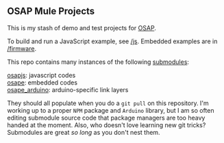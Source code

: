 ## OSAP Mule Projects

This is my stash of demo and test projects for [OSAP](http://osap.tools). 

To build and run a JavaScript example, see [/js](js). Embedded examples are in [/firmware](firmware). 

This repo contains many instances of the following [submodules](https://git-scm.com/book/en/v2/Git-Tools-Submodules):

[osapjs](https://github.com/jakeread/osapjs): javascript codes  
[osape](https://github.com/jakeread/osape/): embedded codes  
[osape_arduino](https://github.com/jakeread/osape_arduino): arduino-specific link layers  

They should all populate when you do a `git pull` on this repository. I'm working up to a proper `NPM` package and `Arduino` library, but I am so often editing submodule source code that package managers are too heavy handed at the moment. Also, who doesn't love learning new git tricks? Submodules are great *so long* as you don't nest them. 